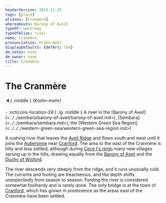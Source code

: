 ```yaml
---
headerVersion: 2023.11.25
tags: [place]
aliases: [Cranmère]
whereabouts: Barony of Aveil
typeOf: waterway
typeOfAlias: river
name: Cranmère
pronunciation: Krahn-mehr
displayDefaults: {defArt: the}
dm_notes: none
dm_owner: none
title: Cranmère
---
```

# The Cranmère
:speaker:{ .middle } *(Krahn-mehr)*  
<div class="grid cards ext-narrow-margin ext-one-column" markdown>
-    :octicons-location-24:{ .lg .middle } A river in the [Barony of Aveil](<../../sembara/barony-of-aveil/barony-of-aveil.md>), [Sembara](<../../sembara/sembara.md>), the [Western Green Sea Region](<../../../western-green-sea/western-green-sea-region.md>)  
</div>


A rushing river that leaves the [Aveil Ridge](<../../sembara/barony-of-aveil/aveil-ridge.md>) and flows south and west until it joins the [Auberonne](<./auberonne.md>) near [Cranford](<../../sembara/barony-of-aveil/cranford.md>). The area to the east of the Cranmère is hilly and less settled, although during [Cece I's reign](<../../../../people/historical-figures/sembaran-royalty/cece-i.md>) many new villages sprung up in the hills, drawing equally from the [Barony of Aveil](<../../sembara/barony-of-aveil/barony-of-aveil.md>) and the [Duchy of Wisford](<../../sembara/heartlands/duchy-of-wisford.md>). 

The river descends very steeply from the ridge, and it runs unusually cold. The currents and footing are treacherous, and the depth shifts unexpectedly from season to season. Fording the river is considered somewhat foolhardy and is rarely done. The only bridge is at the town of [Cranford](<../../sembara/barony-of-aveil/cranford.md>), which has grown in prominence as the areas east of the Cranmère have been settled. 